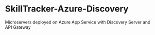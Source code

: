 # SkillTracker-Azure-Discovery
Microservers deployed on Azure App Service with Discovery Server and API Gateway
